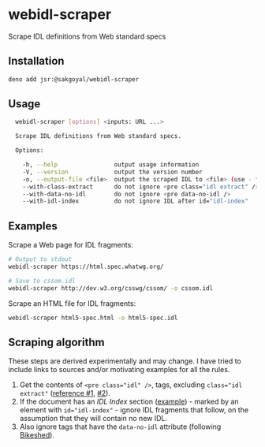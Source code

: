 # webidl-scraper

Scrape IDL definitions from Web standard specs

## Installation

```sh
deno add jsr:@sakgoyal/webidl-scraper
```

## Usage

```sh
  webidl-scraper [options] <inputs: URL ...>

  Scrape IDL definitions from Web standard specs.

  Options:

    -h, --help                output usage information
    -V, --version             output the version number
    -o, --output-file <file>  output the scraped IDL to <file> (use - for stdout, the default)
    --with-class-extract      do not ignore <pre class="idl extract" />
    --with-data-no-idl        do not ignore <pre data-no-idl />
    --with-idl-index          do not ignore IDL after id="idl-index"
```

## Examples

Scrape a Web page for IDL fragments:

```sh
# Output to stdout
webidl-scraper https://html.spec.whatwg.org/

# Save to cssom.idl
webidl-scraper http://dev.w3.org/csswg/cssom/ -o cssom.idl
```

Scrape an HTML file for IDL fragments:

```sh
webidl-scraper html5-spec.html -o html5-spec.idl
```

## Scraping algorithm

These steps are derived experimentally and may change. I have tried to include links to sources and/or motivating examples for all the rules.

1. Get the contents of `<pre class="idl" />`, tags, excluding `class="idl extract"` ([reference #1](http://stackoverflow.com/a/7644380), [#2](https://github.com/tabatkins/bikeshed/blob/master/docs/idl.md#idl-processing)).
2. If the document has an _IDL Index_ section ([example](http://dev.w3.org/csswg/cssom/#idl-index)) - marked by an element with `id="idl-index"` - ignore IDL fragments that follow, on the assumption that they will contain no new IDL.
3. Also ignore tags that have the `data-no-idl` attribute (following [Bikeshed](https://github.com/tabatkins/bikeshed/blob/master/docs/idl.md#turning-off-processing)).
